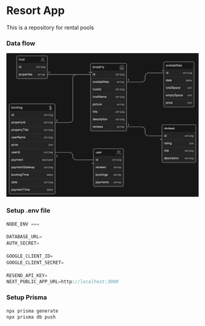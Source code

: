 # Resort App

This is a repository for rental pools

### Data flow

![image](./public/havuzDataflow.png)

### Setup .env file

```js
NODE_ENV ===

DATABASE_URL=
AUTH_SECRET=

GOOGLE_CLIENT_ID=
GOOGLE_CLIENT_SECRET=

RESEND_API_KEY=
NEXT_PUBLIC_APP_URL=http://localhost:3000
```

### Setup Prisma

```shell
npx prisma generate
npx prisma db push
```
